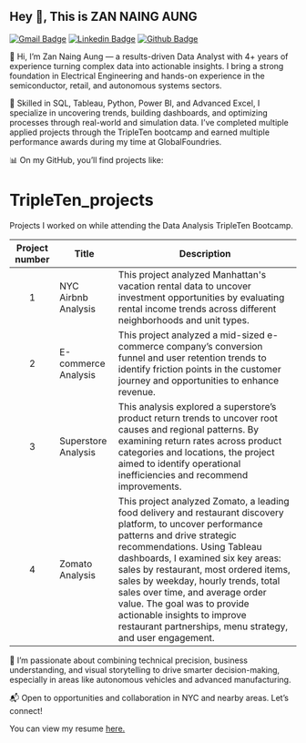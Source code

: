 ## Hey 👋, This is ZAN NAING AUNG
[![Gmail Badge](https://img.shields.io/badge/-mr.zan2019@gmail.com-c14438?style=flat&logo=Gmail&logoColor=white&link=mailto:mr.zan2019@gmail.com)](mailto:mr.zan2019@gmail.com) 
[![Linkedin Badge](https://img.shields.io/badge/-https://www.linkedin.com/in/zannaing-aung?lipi=urn%3Ali%3Apage%3Ad_flagship3_profile_view_base_contact_details%3B4lvD6RpuQkii3wZ5jiS27A%3D%3D-0072b1?style=flat&logo=Linkedin&logoColor=white&link=https://www.linkedin.com/in/https://www.linkedin.com/in/zannaing-aung?lipi=urn%3Ali%3Apage%3Ad_flagship3_profile_view_base_contact_details%3B4lvD6RpuQkii3wZ5jiS27A%3D%3D/)](https://www.linkedin.com/in/https://www.linkedin.com/in/zannaing-aung?lipi=urn%3Ali%3Apage%3Ad_flagship3_profile_view_base_contact_details%3B4lvD6RpuQkii3wZ5jiS27A%3D%3D/) [![Github Badge](https://img.shields.io/badge/-https://github.com/ZANNAINGAUNG-grey?style=flat&logo=github&logoColor=white&link=https://github.com/https://github.com/ZANNAINGAUNG/)](https://www.github.com/https://github.com/ZANNAINGAUNG/) <p align='left'>👋 Hi, I’m Zan Naing Aung — a results-driven Data Analyst with 4+ years of experience turning complex data into actionable insights. I bring a strong foundation in Electrical Engineering and hands-on experience in the semiconductor, retail, and autonomous systems sectors.

🔧 Skilled in SQL, Tableau, Python, Power BI, and Advanced Excel, I specialize in uncovering trends, building dashboards, and optimizing processes through real-world and simulation data. I’ve completed multiple applied projects through the TripleTen bootcamp and earned multiple performance awards during my time at GlobalFoundries.

📊 On my GitHub, you’ll find projects like:

# TripleTen_projects
Projects I worked on while attending the Data Analysis TripleTen Bootcamp.

| Project number | Title | Description |
| :-----------: | ----------- |----------- |
| 1 | NYC Airbnb Analysis| This project analyzed Manhattan's vacation rental data to uncover investment opportunities by evaluating rental income trends across different neighborhoods and unit types.|
| 2 | E-commerce Analysis| This project analyzed a mid-sized e-commerce company’s conversion funnel and user retention trends to identify friction points in the customer journey and opportunities to enhance revenue.|
| 3 | Superstore Analysis | This analysis explored a superstore’s product return trends to uncover root causes and regional patterns. By examining return rates across product categories and locations, the project aimed to identify operational inefficiencies and recommend improvements. |
| 4 | Zomato Analysis | This project analyzed Zomato, a leading food delivery and restaurant discovery platform, to uncover performance patterns and drive strategic recommendations. Using Tableau dashboards, I examined six key areas: sales by restaurant, most ordered items, sales by weekday, hourly trends, total sales over time, and average order value. The goal was to provide actionable insights to improve restaurant partnerships, menu strategy, and user engagement.|


🚗 I’m passionate about combining technical precision, business understanding, and visual storytelling to drive smarter decision-making, especially in areas like autonomous vehicles and advanced manufacturing.

📬 Open to opportunities and collaboration in NYC and nearby areas. Let’s connect!</p><p align='left'> You can view my resume <a href='https://docs.google.com/document/d/1V4rgtUH7Uj3IvqqaKsMrFCYu2NFgtZQ55Tl4y0jI8NE/edit?usp=sharing ' target=_blank><u>here</u>.</a></p>


